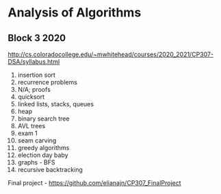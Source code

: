 # Analysis of Algorithms
## Block 3 2020
http://cs.coloradocollege.edu/~mwhitehead/courses/2020_2021/CP307-DSA/syllabus.html

1. insertion sort
2. recurrence problems
3. N/A; proofs
4. quicksort
5. linked lists, stacks, queues
6. heap
7. binary search tree
8. AVL trees
9. exam 1
10. seam carving
11. greedy algorithms
12. election day baby
13. graphs - BFS
14. recursive backtracking

Final project - https://github.com/elianajn/CP307_FinalProject
